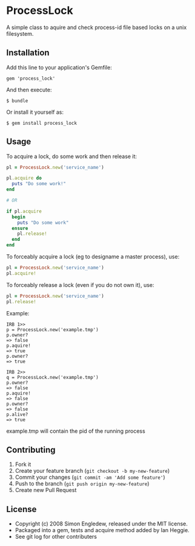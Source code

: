 # ProcessLock

A simple class to aquire and check process-id file based locks on a unix filesystem.

## Installation

Add this line to your application's Gemfile:

    gem 'process_lock'

And then execute:

    $ bundle

Or install it yourself as:

    $ gem install process_lock

## Usage

To acquire a lock, do some work and then release it:

```ruby
pl = ProcessLock.new('service_name')

pl.acquire do
  puts "Do some work!"
end

# OR

if pl.acquire
  begin
    puts "Do some work"
  ensure
    pl.release!
  end
end
```

To forceably acquire a lock (eg to designame a master process), use:

```ruby
pl = ProcessLock.new('service_name')
pl.acquire!
```

To forceably release a lock (even if you do not own it), use:

```ruby
pl = ProcessLock.new('service_name')
pl.release!
```

Example:

```irb
IRB 1>>
p = ProcessLock.new('example.tmp')
p.owner?
=> false
p.aquire!
=> true
p.owner?
=> true
```

```irb
IRB 2>>
q = ProcessLock.new('example.tmp')
p.owner?
=> false
p.aquire!
=> false
p.owner?
=> false
p.alive?
=> true
```

example.tmp will contain the pid of the running process

## Contributing

1. Fork it
2. Create your feature branch (`git checkout -b my-new-feature`)
3. Commit your changes (`git commit -am 'Add some feature'`)
4. Push to the branch (`git push origin my-new-feature`)
5. Create new Pull Request

## License

* Copyright (c) 2008 Simon Engledew, released under the MIT license.
* Packaged into a gem, tests and acquire method added by Ian Heggie.
* See git log for other contributers

